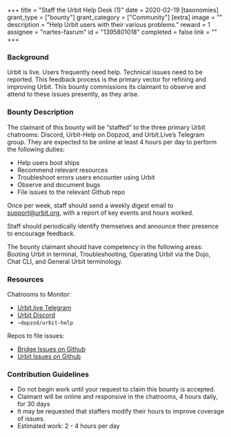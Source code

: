 +++
title = "Staff the Urbit Help Desk (1)"
date = 2020-02-19
[taxonomies]
grant_type = ["bounty"]
grant_category = ["Community"]
[extra]
image = ""
description = "Help Urbit users with their various problems."
reward = 1
assignee = "nartes-fasrum"
id = "1395801018"
completed = false
link = ""
+++

### Background

Urbit is live. Users frequently need help. Technical issues need to be reported. This feedback process is the primary vector for refining and improving Urbit. This bounty commissions its claimant to observe and attend to these issues presently, as they arise.  

### Bounty Description

The claimant of this bounty will be “staffed” to the three primary Urbit chatrooms: Discord, Urbit-Help on Dopzod, and Urbit.Live’s Telegram group.  They are expected to be online at least 4 hours per day to perform the following duties:
- Help users boot ships 
- Recommend relevant resources
- Troubleshoot errors users encounter using Urbit
- Observe and document bugs
- File issues to the relevant Github repo

Once per week, staff should send a weekly digest email to support@urbit.org, with a report of key events and hours worked. 

Staff should periodically identify themselves and announce their presence to encourage feedback.  

The bounty claimant should have competency in the following areas:  Booting Urbit in terminal, Troubleshooting, Operating Urbit via the Dojo, Chat CLI, and General Urbit terminology.

### Resources
Chatrooms to Monitor:
- [Urbit.live Telegram](https://t.me/UrbitLiveGroup)
- [Urbit Discord](https://discord.gg/Mae2bk7)
- `~dopzod/urbit-help`

Repos to file issues:

- [Bridge Issues on Github](https://github.com/urbit/bridge/issues)
- [Urbit Issues on Github](https://github.com/urbit/urbit/issues)

### Contribution Guidelines
- Do not begin work until your request to claim this bounty is accepted.  
- Claimant will be online and responsive in the chatrooms, 4 hours daily, for 30 days  
- It may be requested that staffers modify their hours to improve coverage of issues. 
- Estimated work: 2 - 4 hours per day

    